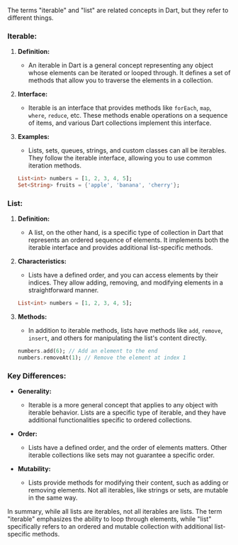 The terms "iterable" and "list" are related concepts in Dart, but they refer to different things.

### Iterable:

1. **Definition:**
   - An iterable in Dart is a general concept representing any object whose elements can be iterated or looped through. It defines a set of methods that allow you to traverse the elements in a collection.

2. **Interface:**
   - Iterable is an interface that provides methods like `forEach`, `map`, `where`, `reduce`, etc. These methods enable operations on a sequence of items, and various Dart collections implement this interface.

3. **Examples:**
   - Lists, sets, queues, strings, and custom classes can all be iterables. They follow the iterable interface, allowing you to use common iteration methods.

   ```dart
   List<int> numbers = [1, 2, 3, 4, 5];
   Set<String> fruits = {'apple', 'banana', 'cherry'};
   ```

### List:

1. **Definition:**
   - A list, on the other hand, is a specific type of collection in Dart that represents an ordered sequence of elements. It implements both the iterable interface and provides additional list-specific methods.

2. **Characteristics:**
   - Lists have a defined order, and you can access elements by their indices. They allow adding, removing, and modifying elements in a straightforward manner.

   ```dart
   List<int> numbers = [1, 2, 3, 4, 5];
   ```

3. **Methods:**
   - In addition to iterable methods, lists have methods like `add`, `remove`, `insert`, and others for manipulating the list's content directly.

   ```dart
   numbers.add(6); // Add an element to the end
   numbers.removeAt(1); // Remove the element at index 1
   ```

### Key Differences:

- **Generality:**
  - Iterable is a more general concept that applies to any object with iterable behavior. Lists are a specific type of iterable, and they have additional functionalities specific to ordered collections.

- **Order:**
  - Lists have a defined order, and the order of elements matters. Other iterable collections like sets may not guarantee a specific order.

- **Mutability:**
  - Lists provide methods for modifying their content, such as adding or removing elements. Not all iterables, like strings or sets, are mutable in the same way.

In summary, while all lists are iterables, not all iterables are lists. The term "iterable" emphasizes the ability to loop through elements, while "list" specifically refers to an ordered and mutable collection with additional list-specific methods.